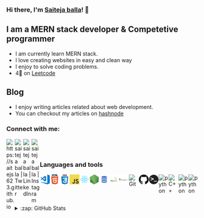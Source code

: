 ### Hi there, I'm [Saiteja balla](https://saiteja623.github.io)! 👋

## I am a MERN stack developer  & Competetive programmer

- I am currently learn MERN stack.
- I love creating  websites in easy and clean way
- I enjoy  to solve coding problems.
- 4🌟 on [Leetcode](https://leetcode.com/saiteja0413)



## Blog

- I enjoy writing articles related about web development.
- You can checkout my articles on [hashnode](https://saiteja0413.hashnode.dev)

### Connect with me:

[<img align="left" alt="https://saitejs623.github.io" width="22px" src="https://cdn.iconscout.com/icon/free/png-256/globe-416-444762.png" />](https://saiteja623.github.io)
[<img align="left" alt="saiteja balla | Twitter" width="22px" src="https://raw.githubusercontent.com/jmnote/z-icons/master/svg/twitter.svg" />](https://twitter.com/saiteja0413)
[<img align="left" alt="saiteja balla | LinkedIn" width="22px" src="https://image.flaticon.com/icons/png/512/174/174857.png" />](https://www.linkedin.com/in/saiteja-balla-07a6771b2
)
[<img align="left" alt="saiteja balla | Instagram" width="22px" src="https://image.flaticon.com/icons/png/128/1384/1384063.png" />](https://www.instagram.com/saiteja_balla0713/)

<br />
<br/>


### Languages and tools

<img align="left" alt="Visual Studio Code" width="26px" src="https://raw.githubusercontent.com/github/explore/80688e429a7d4ef2fca1e82350fe8e3517d3494d/topics/visual-studio-code/visual-studio-code.png" />
<img align="left" alt="HTML5" width="26px" src="https://raw.githubusercontent.com/github/explore/80688e429a7d4ef2fca1e82350fe8e3517d3494d/topics/html/html.png" />
<img align="left" alt="CSS3" width="26px" src="https://raw.githubusercontent.com/github/explore/80688e429a7d4ef2fca1e82350fe8e3517d3494d/topics/css/css.png" />
<img align="left" alt="JavaScript" width="26px" src="https://raw.githubusercontent.com/github/explore/80688e429a7d4ef2fca1e82350fe8e3517d3494d/topics/javascript/javascript.png" />
<img align="left" alt="React" width="26px" src="https://raw.githubusercontent.com/github/explore/80688e429a7d4ef2fca1e82350fe8e3517d3494d/topics/react/react.png" />
<img align="left" alt="Node.js" width="26px" src="https://raw.githubusercontent.com/github/explore/80688e429a7d4ef2fca1e82350fe8e3517d3494d/topics/nodejs/nodejs.png" />
<img align="left" alt="SQL" width="26px" src="https://raw.githubusercontent.com/github/explore/80688e429a7d4ef2fca1e82350fe8e3517d3494d/topics/sql/sql.png" />
<img align="left" alt="MySQL" width="26px" src="https://raw.githubusercontent.com/github/explore/80688e429a7d4ef2fca1e82350fe8e3517d3494d/topics/mysql/mysql.png" />

<img align="left" alt="MongoDB" width="26px" src="https://raw.githubusercontent.com/github/explore/80688e429a7d4ef2fca1e82350fe8e3517d3494d/topics/mongodb/mongodb.png" />
<img align="left" alt="Git" width="26px" src="https://raw.githubusercontent.com/jmnote/z-icons/master/svg/git.svg" />
<img align="left" alt="GitHub" width="26px" src="https://raw.githubusercontent.com/github/explore/78df643247d429f6cc873026c0622819ad797942/topics/github/github.png" />
<img align="left" alt="Terminal" width="26px" src="https://raw.githubusercontent.com/github/explore/80688e429a7d4ef2fca1e82350fe8e3517d3494d/topics/terminal/terminal.png" />
<img align="left" alt="python" width="26px" src="https://raw.githubusercontent.com/jmnote/z-icons/master/svg/python.svg" /> 
<img align="left" alt="C++" width="26px" src="https://raw.githubusercontent.com/jmnote/z-icons/master/svg/cpp.svg" />


<img align="left" alt="python" width="26px" src="https://image.flaticon.com/icons/png/128/226/226777.png" />
<img align="left" alt="python" width="26px" src="https://raw.githubusercontent.com/jmnote/z-icons/master/svg/c.svg" />

<br/>
<br/>

<hr>
<br/>
<details>
  <summary>:zap: GitHub Stats</summary>

  <img align="left" alt="codeSTACKr's GitHub Stats" src="https://github-readme-stats.vercel.app/api?username=saiteja623&show_icons=true&hide_border=true&theme=dracula" />

</details>
